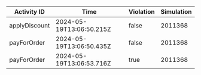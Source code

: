 | Activity ID | Time | Violation | Simulation |
| --- | --- | --- | --- |
| applyDiscount | 2024-05-19T13:06:50.215Z | false | 2011368 |
| payForOrder | 2024-05-19T13:06:50.435Z | false | 2011368 |
| payForOrder | 2024-05-19T13:06:53.716Z | true | 2011368 |